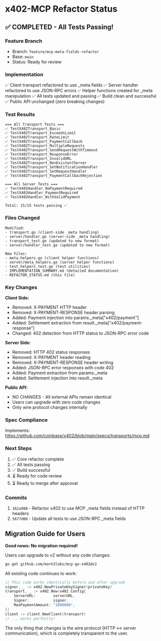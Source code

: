 # x402-MCP Refactor Status

## ✅ COMPLETED - All Tests Passing!

### Feature Branch
- Branch: `feature/mcp-meta-fields-refactor`
- Base: `main`
- Status: Ready for review

### Implementation
✅ Client transport refactored to use _meta fields
✅ Server handler refactored to use JSON-RPC errors
✅ Helper functions created for _meta manipulation
✅ All tests updated and passing
✅ Build clean and successful
✅ Public API unchanged (zero breaking changes)

### Test Results
```
=== All Transport Tests ===
✅ TestX402Transport_Basic
✅ TestX402Transport_ExceedsLimit
✅ TestX402Transport_RateLimit
✅ TestX402Transport_PaymentCallback
✅ TestX402Transport_MultipleRequests
✅ TestX402Transport_SendRequestWithTimeout
✅ TestX402Transport_ResponseError
✅ TestX402Transport_InvalidURL
✅ TestX402Transport_NonExistentServer
✅ TestX402Transport_SetNotificationHandler
✅ TestX402Transport_SetRequestHandler
✅ TestX402Transport_PaymentCallbackRejection

=== All Server Tests ===
✅ TestX402Handler_NoPaymentRequired
✅ TestX402Handler_PaymentRequired
✅ TestX402Handler_WithValidPayment

Total: 15/15 tests passing ✅
```

### Files Changed
```
Modified:
- transport.go (client-side _meta handling)
- server/handler.go (server-side _meta handling)
- transport_test.go (updated to new format)
- server/handler_test.go (updated to new format)

New Files:
- meta_helpers.go (client helper functions)
- server/meta_helpers.go (server helper functions)
- test_helpers_test.go (test utilities)
- IMPLEMENTATION_SUMMARY.md (detailed documentation)
- REFACTOR_STATUS.md (this file)
```

### Key Changes

**Client Side:**
- Removed: X-PAYMENT HTTP header
- Removed: X-PAYMENT-RESPONSE header parsing
- Added: Payment injection into params._meta["x402/payment"]
- Added: Settlement extraction from result._meta["x402/payment-response"]
- Changed: 402 detection from HTTP status to JSON-RPC error code

**Server Side:**
- Removed: HTTP 402 status responses
- Removed: X-PAYMENT header reading
- Removed: X-PAYMENT-RESPONSE header writing
- Added: JSON-RPC error responses with code 402
- Added: Payment extraction from params._meta
- Added: Settlement injection into result._meta

**Public API:**
- NO CHANGES - All external APIs remain identical
- Users can upgrade with zero code changes
- Only wire protocol changes internally

### Spec Compliance
Implements: https://github.com/coinbase/x402/blob/main/specs/transports/mcp.md

### Next Steps
1. ✅ Core refactor complete
2. ✅ All tests passing
3. ✅ Build successful
4. ⏳ Ready for code review
5. ⏳ Ready to merge after approval

### Commits
1. `162a998` - Refactor x402 to use MCP _meta fields instead of HTTP headers
2. `5677d00` - Update all tests to use JSON-RPC _meta fields

## Migration Guide for Users

**Good news: No migration required!**

Users can upgrade to v2 without any code changes:

```bash
go get github.com/mark3labs/mcp-go-x402@v2
```

All existing code continues to work:
```go
// This code works identically before and after upgrade
signer, _ := x402.NewPrivateKeySigner(privateKey)
transport, _ := x402.New(x402.Config{
    ServerURL:        serverURL,
    Signer:           signer,
    MaxPaymentAmount: "1000000",
})
client := client.NewClient(transport)
// ... works perfectly!
```

The only thing that changes is the wire protocol (HTTP <-> server communication),
which is completely transparent to the user.
